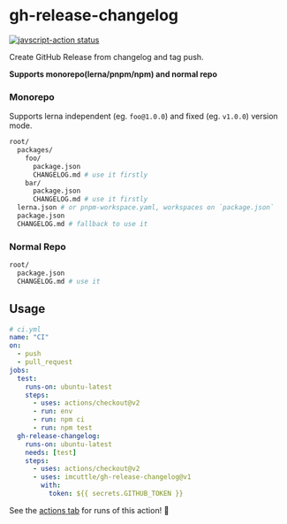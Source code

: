 # gh-release-changelog

<a href="https://github.com/imcuttle/gh-release-changelog/actions"><img alt="javscript-action status" src="https://github.com/imcuttle/gh-release-changelog/workflows/ci/badge.svg"></a>

Create GitHub Release from changelog and tag push.

**Supports monorepo(lerna/pnpm/npm) and normal repo**

### Monorepo

Supports lerna independent (eg. `foo@1.0.0`) and fixed (eg. `v1.0.0`) version mode.

```bash
root/
  packages/
    foo/
      package.json
      CHANGELOG.md # use it firstly
    bar/
      package.json
      CHANGELOG.md # use it firstly
  lerna.json # or pnpm-workspace.yaml, workspaces on `package.json`
  package.json
  CHANGELOG.md # fallback to use it
```

### Normal Repo

```bash
root/
  package.json
  CHANGELOG.md # use it
```

## Usage

```yaml
# ci.yml
name: "CI"
on:
  - push
  - pull_request
jobs:
  test:
    runs-on: ubuntu-latest
    steps:
      - uses: actions/checkout@v2
      - run: env
      - run: npm ci
      - run: npm test
  gh-release-changelog:
    runs-on: ubuntu-latest
    needs: [test]
    steps:
      - uses: actions/checkout@v2
      - uses: imcuttle/gh-release-changelog@v1
        with:
          token: ${{ secrets.GITHUB_TOKEN }}
```

See the [actions tab](https://github.com/imcuttle/gh-release-changelog) for runs of this action! :rocket:

